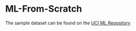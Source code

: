 # ML-From-Scratch

The sample dataset can be found on the <a href="https://archive.ics.uci.edu/ml/datasets/Breast+Cancer+Wisconsin+%28Original%29">UCI ML Repository</a>
